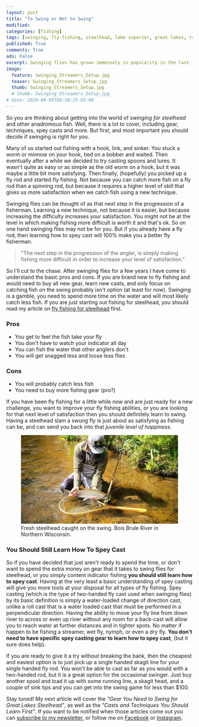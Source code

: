 ```yaml
---
layout: post
title: "To Swing or Not to Swing"
modified:
categories: [fishing]
tags: [swinging, fly-fishing, steelhead, lake superior, great lakes, trout, techniques, tips]
published: True
comments: True
ads: False
excerpt: Swinging flies has grown immensely in popularity in the last few years, but is it right for you?
image:
  feature: Swinging_Streamers_Setup.jpg
  teaser: Swinging_Streamers_Setup.jpg
  thumb: Swinging_Streamers_Setup.jpg
  # thumb: Swinging_Streamers_Setup.jpg
# date: 2020-09-05T08:38:35-05:00
---
```


So you are thinking about getting into the world of *swinging for steelhead* and other anadromous fish. Well, there is a lot to cover, including gear, techniques, spey casts and more. But first, and most important you should decide if swinging is right for you.

Many of us started out fishing with a hook, link, and sinker. You stuck a worm or minnow on your hook, tied on a bobber and waited. Then eventually after a while we decided to try casting spoons and lures. It wasn't quite as easy or as simple as the old worm on a hook, but it was maybe a little bit more satisfying. Then finally, (hopefully) you picked up a fly rod and started fly fishing. Not because you can catch more fish on a fly rod than a spinning rod, but because it requires a higher level of skill that gives us more satisfaction when we catch fish using a new technique.

<!-- <figure>
  <img title="" src="/images/spey-cast.gif">
  <figcaption></figcaption>
</figure> -->




Swinging flies can be thought of as that next step in the progression of a fisherman. Learning a new technique, not because it is easier, but because increasing the difficulty increases your satisfaction. You might not be at the level in which making fishing more difficult is worth it and that's ok. So on one hand swinging flies may not be for you. But if you already have a fly rod, then learning how to spey cast will 100% make you a better fly fisherman.

> "The next step in the progression of the angler, is simply making fishing more difficult in order to increase your level of satisfaction."

So I'll cut to the chase. After swinging flies for a few years I have come to understand the basic pros and cons. If you are brand new to fly fishing and would need to buy all new gear, learn new casts, and only focus on catching fish on the swing probably isn't option (at least for now). Swinging is a gamble, you need to spend more time on the water and will most likely catch less fish. If you are just starting out fishing for steelhead, you should read my article on <a href="/fishing/steelhead-techniques/">fly fishing for steelhead</a> first.

### Pros
  - You get to feel the fish take your fly
  - You don't have to watch your indicator all day
  - You can fish the water that other anglers don't
  - You will get snagged less and loose less flies

### Cons
  - You will probably catch less fish
  - You need to buy more fishing gear (pro?)




If you have been fly fishing for a little while now and are just ready for a new challenge, you want to improve your fly fishing abilities, or you are looking for that next level of satisfaction then you should definitely learn to swing. Having a steelhead slam a swung fly is just about as satisfying as fishing can be, and can send you back into that *juvenile level of happiness*.

<figure>
  <img title="Steelhead on the swing" src="/images/Steelhead-on-the-swing.jpg">
  <figcaption>Fresh steelhead caught on the swing. Bois Brule River in Northern Wisconsin.</figcaption>
</figure>

###  You Should Still Learn How To Spey Cast

So if you have decided that just aren't ready to spend the time, or don't want to spend the extra money on gear that it takes to swing flies for steelhead, or you simply content indicator fishing **you should still learn how to spey cast**. Having at the very least a basic understanding of spey casting will give you more tools at your disposal for all types of fly fishing. Spey casting (which is the type of two-handed fly cast used when swinging flies) by its basic definition is simply a water-loaded change of direction cast, unlike a roll cast that is a water loaded cast that must be performed in a perpendicular direction. Having the ability to move your fly line from down river to across or even up river without any room for a back-cast will allow you to reach water at further distances and in tighter spots. No matter if happen to be fishing a streamer, wet fly, nymph, or even a dry fly. <b>You don't need to have specific spey casting gear to learn how to spey cast</b>, (but it sure does help).

If you are ready to give it a try without breaking the bank, then the cheapest and easiest option is to just pick up a single handed skagit line for your single handed fly rod. You won't be able to cast as far as you would with a two-handed rod, but it is a great option for the occasional swinger. Just buy another spool and load it up with some running line, a skagit head, and a couple of sink tips and you can get into the swing game for less than $100.

Stay tuned! My next article will cover the *"Gear You Need to Swing for Great Lakes Steelhead"*, as well as the *"Casts and Techniques You Should Learn First"*. If you want to be notified when those articles come out you can <a target="_blank" rel="noreferrer" href="https://js-outdoors.us10.list-manage.com/subscribe?u=efa345295a4bec98a9f444665&id=755a6c3221">subscribe to my newsletter</a>, or follow me on <a target="_blank" rel="noreferrer" href="https://www.facebook.com/JasonSwingenOutdoors/">Facebook</a> or <a target="_blank" rel="noreferrer" href="https://www.instagram.com/jasonswingen/">Instagram</a>.

<figure>
  <img title="" src="/images/spey-cast2.gif">
  <figcaption></figcaption>
</figure>
